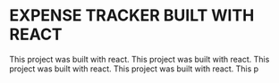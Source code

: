 # EXPENSE TRACKER BUILT WITH REACT

This project was built with react.
This project was built with react.
This project was built with react.
This project was built with react.
This p

